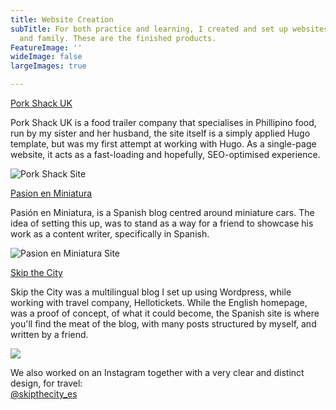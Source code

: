```yaml
---
title: Website Creation
subTitle: For both practice and learning, I created and set up websites for friends
  and family. These are the finished products.
FeatureImage: ''
wideImage: false
largeImages: true

---
```

[Pork Shack UK](https://www.theporkshack.co.uk "Pork Shack UK")

Pork Shack UK is a food trailer company that specialises in Phillipino food, run by my sister and her husband, the site itself is a simply applied Hugo template, but was my first attempt at working with Hugo. As a single-page website, it acts as a fast-loading and hopefully, SEO-optimised experience.

![Pork Shack Site](https://res.cloudinary.com/dmw0znxgj/image/upload/v1584460461/AntvdUploads/Screenshot_2020-03-17_at_16.53.44_cuwih8.png "Pork Shack Site")

[Pasion en Miniatura](https://www.pasionenminiatura.com/)

Pasión en Miniatura, is a Spanish blog centred around miniature cars. The idea of setting this up, was to stand as a way for a friend to showcase his work as a content writer, specifically in Spanish.

![Pasion en Miniatura Site](https://res.cloudinary.com/dmw0znxgj/image/upload/v1584460578/AntvdUploads/Screenshot_2020-03-17_at_16.55.40_jlk31n.png "Pasion en Miniatura Site")

[Skip the City](https://skipthecity.com/ "Skip the City")

Skip the City was a multilingual blog I set up using Wordpress, while working with travel company, Hellotickets. While the English homepage, was a proof of concept, of what it could become, the Spanish site is where you'll find the meat of the blog, with many posts structured by myself, and written by a friend.

![](https://res.cloudinary.com/dmw0znxgj/image/upload/v1584460805/AntvdUploads/Screenshot_2020-03-17_at_16.59.30_foq4fc.png)

We also worked on an Instagram together with a very clear and distinct design, for travel:  
[@skipthecity_es]()